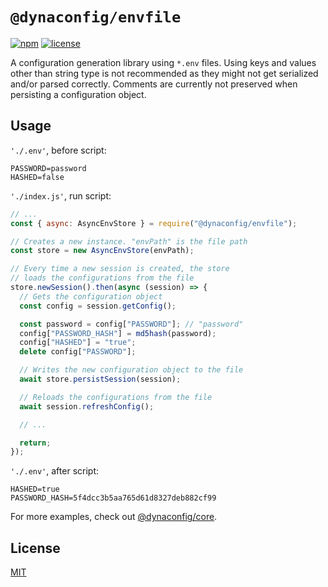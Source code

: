 # `@dynaconfig/envfile`

[![npm](https://img.shields.io/npm/v/@dynaconfig/envfile.svg)](https://www.npmjs.com/package/@dynaconfig/envfile)
[![license](https://img.shields.io/npm/l/@dynaconfig/envfile.svg)](./LICENSE)

A configuration generation library using `*.env` files. Using keys and values other than string type is not recommended as they might not get serialized and/or parsed correctly. Comments are currently not preserved when persisting a configuration object.

## Usage

`'./.env'`, before script:

```
PASSWORD=password
HASHED=false

```

`'./index.js'`, run script:

```javascript
// ...
const { async: AsyncEnvStore } = require("@dynaconfig/envfile");

// Creates a new instance. "envPath" is the file path
const store = new AsyncEnvStore(envPath);

// Every time a new session is created, the store
// loads the configurations from the file
store.newSession().then(async (session) => {
  // Gets the configuration object
  const config = session.getConfig();

  const password = config["PASSWORD"]; // "password"
  config["PASSWORD_HASH"] = md5hash(password);
  config["HASHED"] = "true";
  delete config["PASSWORD"];

  // Writes the new configuration object to the file
  await store.persistSession(session);

  // Reloads the configurations from the file
  await session.refreshConfig();

  // ...

  return;
});
```

`'./.env'`, after script:

```
HASHED=true
PASSWORD_HASH=5f4dcc3b5aa765d61d8327deb882cf99

```

For more examples, check out [@dynaconfig/core](../core/README.md).

## License

[MIT](./LICENSE)

